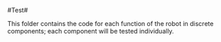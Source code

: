 #Test#

This folder contains the code for each function of the robot in discrete components; each component will be tested individually.

